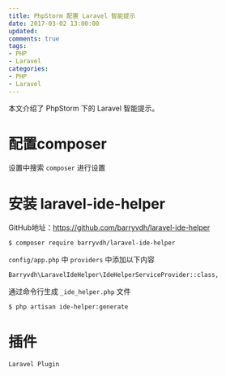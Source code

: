 ```yaml
---
title: PhpStorm 配置 Laravel 智能提示
date: 2017-03-02 13:00:00
updated:
comments: true
tags:
- PHP
- Laravel
categories:
- PHP
- Laravel
---
```


本文介绍了 PhpStorm 下的 Laravel 智能提示。

<!--more-->

# 配置composer

设置中搜索 `composer` 进行设置

# 安装 laravel-ide-helper

GitHub地址：https://github.com/barryvdh/laravel-ide-helper

```bash
$ composer require barryvdh/laravel-ide-helper
```

`config/app.php` 中 `providers` 中添加以下内容

```bash
Barryvdh\LaravelIdeHelper\IdeHelperServiceProvider::class,
```

通过命令行生成 `_ide_helper.php` 文件

```bash
$ php artisan ide-helper:generate
```

# 插件

`Laravel Plugin`
